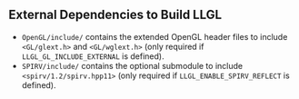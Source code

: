 External Dependencies to Build LLGL
-----------------------------------

* `OpenGL/include/` contains the extended OpenGL header files to include `<GL/glext.h>` and `<GL/wglext.h>` (only required if `LLGL_GL_INCLUDE_EXTERNAL` is defined).
* `SPIRV/include/` contains the optional submodule to include `<spirv/1.2/spirv.hpp11>` (only required if `LLGL_ENABLE_SPIRV_REFLECT` is defined).
